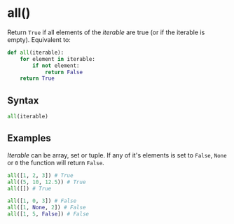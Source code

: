 # all()
Return `True` if all elements of the *iterable* are true (or if the iterable is empty). Equivalent to:
```python
def all(iterable):
    for element in iterable:
        if not element:
            return False
    return True
```

## Syntax
```python
all(iterable)
```

## Examples
*Iterable* can be array, set or tuple. If any of it's elements is set to `False`, `None` or `0` the function will return `False`.

```python
all([1, 2, 3]) # True
all((5, 10, 12.5)) # True
all([]) # True

all([1, 0, 3]) # False
all([1, None, 2]) # False
all([1, 5, False]) # False
```